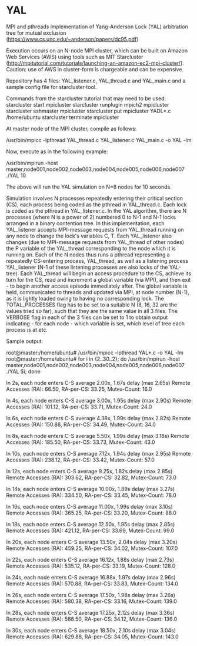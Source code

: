 # YAL
MPI and pthreads implementation of Yang-Anderson Lock (YAL) arbitration tree for mutual exclusion (https://www.cs.unc.edu/~anderson/papers/dc95.pdf)

Execution occurs on an N-node MPI cluster, which can be built on Amazon Web Services (AWS) using tools such as MIT Starcluster (http://mpitutorial.com/tutorials/launching-an-amazon-ec2-mpi-cluster/). Caution: use of AWS in cluster-form is chargeable and can be expensive.

Repository has 4 files: YAL_listener.c, YAL_thread.c and YAL_main.c and a sample config file for starcluster tool.

Commands from the starcluster tutorial that may need to be used:
starcluster start mpicluster
starcluster runplugin mpich2 mpicluster
starcluster sshmaster mpicluster
starcluster put mpicluster YADL*.c /home/ubuntu
starcluster terminate mpicluster

At master node of the MPI cluster, compile as follows:

/usr/bin/mpicc -lpthread YAL_thread.c YAL_listener.c YAL_main.c -o YAL -lm

Now, execute as in the following example:

/usr/bin/mpirun -host master,node001,node002,node003,node004,node005,node006,node007 ./YAL 10

The above will run the YAL simulation on N=8 nodes for 10 seconds.

Simulation involves N processes repeatedly entering their critical section (CS), each process being coded as the pthread in YAL\_thread.c.
Each lock is coded as the pthread in YAL\_listener.c.
In the YAL algorithm, there are N processes (where N is a power of 2) numbered 0 to N-1 and N-1 locks arranged in a binary contention tree.
In this implementation, each YAL\_listener accepts MPI-message requests from YAL\_thread running on any node to change the lock's variables C, T.
Each YAL\_listener also changes (due to MPI-message requests from YAL\_thread of other nodes) the P variable of the YAL\_thread corresponding to the node which it is running on.
Each of the N nodes thus runs a pthread representing a repeatedly CS-entering process, YAL\_thread, as well as a listening process YAL\_listener (N-1 of these listening processes are also locks of the YAL-tree).
Each YAL\_thread will begin an access procedure to the CS, achieve its turn for the CS, read and increment a global variable (via MPI), and then exit - to begin another access episode immediately after.
The global variable is held, communicated to threads and updated via MPI, at node number (N-1), as it is lightly loaded owing to having no corresponding lock.
The TOTAL\_PROCESSES flag has to be set to a suitable N (8, 16, 32 are the values tried so far), such that they are the same value in all 3 files.
The VERBOSE flag in each of the 3 files can be set to 1 to obtain output indicating - for each node - which variable is set, which level of tree each process is at etc.

Sample output:

root@master:/home/ubuntu# /usr/bin/mpicc -lpthread YAL*.c -o YAL -lm
root@master:/home/ubuntu# for i in {2..30..2}; do /usr/bin/mpirun -host master,node001,node002,node003,node004,node005,node006,node007 ./YAL $i; done

In 2s, each node enters C-S average 2.00x, 1.67s delay (max 2.65s) Remote Accesses (RA): 66.50, RA-per-CS: 33.25, Mutex-Count: 16.0

In 4s, each node enters C-S average 3.00x, 1.95s delay (max 2.90s) Remote Accesses (RA): 101.12, RA-per-CS: 33.71, Mutex-Count: 24.0

In 6s, each node enters C-S average 4.38x, 1.99s delay (max 2.82s) Remote Accesses (RA): 150.88, RA-per-CS: 34.49, Mutex-Count: 34.0

In 8s, each node enters C-S average 5.50x, 1.99s delay (max 3.18s) Remote Accesses (RA): 185.50, RA-per-CS: 33.73, Mutex-Count: 43.0

In 10s, each node enters C-S average 7.12x, 1.94s delay (max 2.95s) Remote Accesses (RA): 238.12, RA-per-CS: 33.42, Mutex-Count: 57.0

In 12s, each node enters C-S average 9.25x, 1.82s delay (max 2.85s) Remote Accesses (RA): 303.62, RA-per-CS: 32.82, Mutex-Count: 73.0

In 14s, each node enters C-S average 10.00x, 1.89s delay (max 3.27s) Remote Accesses (RA): 334.50, RA-per-CS: 33.45, Mutex-Count: 78.0

In 16s, each node enters C-S average 11.00x, 1.99s delay (max 3.10s) Remote Accesses (RA): 365.25, RA-per-CS: 33.20, Mutex-Count: 88.0

In 18s, each node enters C-S average 12.50x, 1.95s delay (max 2.85s) Remote Accesses (RA): 421.12, RA-per-CS: 33.69, Mutex-Count: 99.0

In 20s, each node enters C-S average 13.50x, 2.04s delay (max 3.20s) Remote Accesses (RA): 459.25, RA-per-CS: 34.02, Mutex-Count: 107.0

In 22s, each node enters C-S average 16.12x, 1.88s delay (max 2.73s) Remote Accesses (RA): 535.12, RA-per-CS: 33.19, Mutex-Count: 128.0

In 24s, each node enters C-S average 16.88x, 1.97s delay (max 2.96s) Remote Accesses (RA): 570.88, RA-per-CS: 33.83, Mutex-Count: 134.0

In 26s, each node enters C-S average 17.50x, 1.98s delay (max 3.26s) Remote Accesses (RA): 580.38, RA-per-CS: 33.16, Mutex-Count: 139.0

In 28s, each node enters C-S average 17.25x, 2.12s delay (max 3.36s) Remote Accesses (RA): 588.50, RA-per-CS: 34.12, Mutex-Count: 136.0

In 30s, each node enters C-S average 18.50x, 2.10s delay (max 3.04s) Remote Accesses (RA): 629.88, RA-per-CS: 34.05, Mutex-Count: 143.0
